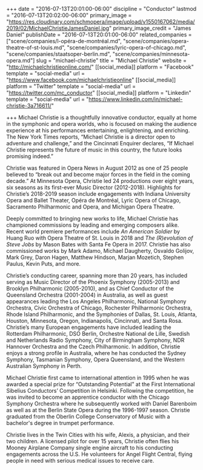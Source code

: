 +++
date = "2016-07-13T20:01:00-06:00"
discipline = "Conductor"
lastmod = "2016-07-13T20:02:00-06:00"
primary_image = "https://res.cloudinary.com/schmopera/image/upload/v1550167062/media/2019/02/MichaelChristieJamesDaniel.jpg"
primary_image_credit = "James Daniel"
publishDate = "2016-07-13T20:01:00-06:00"
related_companies = ["scene/companies/l-opéra-de-montréal.md", "scene/companies/opera-theatre-of-st-louis.md", "scene/companies/lyric-opera-of-chicago.md", "scene/companies/staatsoper-berlin.md", "scene/companies/minnesota-opera.md"]
slug = "michael-christie"
title = "Michael Christie"
website = "http://michaelchristieonline.com/"
[[social_media]]
platform = "Facebook"
template = "social-media"
url = "https://www.facebook.com/michaelchristieonline"
[[social_media]]
platform = "Twitter"
template = "social-media"
url = "https://twitter.com/mc_conductor"
[[social_media]]
platform = "Linkedin"
template = "social-media"
url = "https://www.linkedin.com/in/michael-christie-3a716611/"

+++
Michael Christie is a thoughtfully innovative conductor, equally at home in the symphonic and opera worlds, who is focused on making the audience experience at his performances entertaining, enlightening, and enriching. The New York Times reports, “Michael Christie is a director open to adventure and challenge,” and the Cincinnati Enquirer declares, “If Michael Christie represents the future of music in this country, the future looks promising indeed.”

Christie was featured in Opera News in August 2012 as one of 25 people believed to “break out and become major forces in the field in the coming decade.” At Minnesota Opera, Christie led 24 productions over eight years, six seasons as its first-ever Music Director (2012-2018). Highlights for Christie’s 2018-2019 season include engagements with Indiana University Opera and Ballet Theater, Opéra de Montréal, Lyric Opera of Chicago, Sacramento Philharmonic and Opera, and Michigan Opera Theatre.

Deeply committed to bringing new works to life, Michael Christie has championed commissions by leading and emerging composers alike. Recent world premiere performances include _An American Soldier_ by Huang Ruo with Opera Theatre of St. Louis in 2018 and _The (R)evolution of Steve Jobs_ by Mason Bates with Santa Fe Opera in 2017. Christie has also commissioned works by Mark Adamo, Michael Daugherty, Osvaldo Golijov, Mark Grey, Daron Hagen, Matthew Hindson, Marjan Mozetich, Stephen Paulus, Kevin Puts, and more.

Christie’s conducting career, spanning more than 20 years, has included serving as Music Director of the Phoenix Symphony (2005-2013) and Brooklyn Philharmonic (2005-2010), and as Chief Conductor of the Queensland Orchestra (2001-2004) in Australia, as well as guest appearances leading the Los Angeles Philharmonic, National Symphony Orchestra, Civic Orchestra of Chicago, Rochester Philharmonic Orchestra, Rhode Island Philharmonic, and the Symphonies of Dallas, St. Louis, Atlanta, Houston, Minnesota, Oregon, Indianapolis, Cincinnati, and Santa Rosa. Christie’s many European engagements have included leading the Rotterdam Philharmonic, DSO Berlin, Orchestre National de Lille, Swedish and Netherlands Radio Symphony, City of Birmingham Symphony, NDR Hannover Orchestra and the Czech Philharmonic. In addition, Christie enjoys a strong profile in Australia, where he has conducted the Sydney Symphony, Tasmanian Symphony, Opera Queensland, and the Western Australian Symphony in Perth.

Michael Christie first came to international attention in 1995 when he was awarded a special prize for “Outstanding Potential” at the First International Sibelius Conductors’ Competition in Helsinki. Following the competition, he was invited to become an apprentice conductor with the Chicago Symphony Orchestra where he subsequently worked with Daniel Barenboim as well as at the Berlin State Opera during the 1996-1997 season. Christie graduated from the Oberlin College Conservatory of Music with a bachelor's degree in trumpet performance.

Christie lives in the Twin Cities with his wife, Alexis, a physician, and their two children. A licensed pilot for over 15 years, Christie often flies his Mooney Airplane Company single engine aircraft to his conducting engagements across the U.S. He volunteers for Angel Flight Central, flying people in need with serious medical issues to receive care.